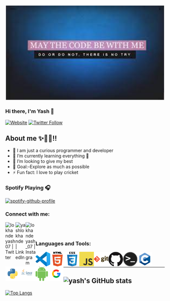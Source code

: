 <p align="center">
  <img src="download.jfif" width="500"  title="hover text">

### Hi there, I'm Yash 👋
         


[![Website](https://img.shields.io/website?label=codeSTACKr.com&style=for-the-badge&url=https%3A%2F%2Fcodestackr.com)](https://codestackr.com)
[![Twitter Follow](https://img.shields.io/twitter/follow/lokhandeyash07?color=1DA1F2&logo=twitter&style=for-the-badge)](https://twitter.com/lokhandeyash07?original_referer=https%3A%2F%2Fgithub.com%2FcodeSTACKr&screen_name=codeSTACKr)

## About me ✨👨‍💻!!

- 🔭 I am just a curious programmer and developer
- 🌱 I’m currently learning everything 🤣
- 👯 I’m looking to give my best
- 🥅 Goal:-Explore as much as possible
- ⚡ Fun fact: I love to play cricket

### Spotify Playing 🎧
[![spotify-github-profile](https://spotify-github-profile.vercel.app/api/view?uid=mjtskdwtdy3vuwup2phe89q3r&cover_image=true&theme=natemoo-re&bar_color=53b14f&bar_color_cover=false)](https://github.com/kittinan/spotify-github-profile)

### Connect with me:

[<img align="left" alt="lokhandeyash07 | Twitter" width="32px" src="https://user-images.githubusercontent.com/84766060/149806417-6efa9eff-97b3-4e61-9376-d336bd4d2591.png" />][twitter]
[<img align="left" alt="yashlokhande | LinkedIn" width="32px" src="https://user-images.githubusercontent.com/84766060/149806276-4c0dcb76-b17c-4647-bfb8-47acc9d9f155.png" />][linkedin]
[<img align="left" alt="lokhandeyash_07 | Instagram" width="32px" src="https://user-images.githubusercontent.com/84766060/149804902-09415ebc-afb3-4053-bc76-d91262757e38.png" />][instagram]

<br />


<br />

### Languages and Tools:

[<img align="left"  width="46px" src="https://raw.githubusercontent.com/github/explore/80688e429a7d4ef2fca1e82350fe8e3517d3494d/topics/visual-studio-code/visual-studio-code.png" />][webdevplaylist]
[<img align="left" alt="HTML5" width="46px" src="https://raw.githubusercontent.com/github/explore/80688e429a7d4ef2fca1e82350fe8e3517d3494d/topics/html/html.png" />][webdevplaylist]
[<img align="left" alt="CSS3" width="46px" src="https://raw.githubusercontent.com/github/explore/80688e429a7d4ef2fca1e82350fe8e3517d3494d/topics/css/css.png" />][webdevplaylist]
[<img align="left" alt="JavaScript" width="46px" src="https://raw.githubusercontent.com/github/explore/80688e429a7d4ef2fca1e82350fe8e3517d3494d/topics/javascript/javascript.png" />][webdevplaylist]
[<img align="left" alt="Git" width="46px" src="https://raw.githubusercontent.com/github/explore/80688e429a7d4ef2fca1e82350fe8e3517d3494d/topics/git/git.png" />][webdevplaylist]
[<img align="left" alt="GitHub" width="46px" src="https://raw.githubusercontent.com/github/explore/78df643247d429f6cc873026c0622819ad797942/topics/github/github.png" />][webdevplaylist]
[<img align="left" alt="Terminal" width="46px" src="https://raw.githubusercontent.com/github/explore/80688e429a7d4ef2fca1e82350fe8e3517d3494d/topics/terminal/terminal.png" />][webdevplaylist]
[<img align="left" alt="c" width="46px" src="https://raw.githubusercontent.com/github/explore/80688e429a7d4ef2fca1e82350fe8e3517d3494d/topics/c/c.png" />][webdevplaylist]
[<img align="left" alt="python" width="46px" src="https://raw.githubusercontent.com/github/explore/80688e429a7d4ef2fca1e82350fe8e3517d3494d/topics/python/python.png" />][webdevplaylist]
[<img align="left" alt="java" width="46px" src="https://raw.githubusercontent.com/github/explore/80688e429a7d4ef2fca1e82350fe8e3517d3494d/topics/java/java.png" />][webdevplaylist]
[<img align="left" alt="Android" width="46px" src="https://raw.githubusercontent.com/github/explore/80688e429a7d4ef2fca1e82350fe8e3517d3494d/topics/android/android.png" />][webdevplaylist]
[<img align="left" alt="Android" width="46px" src="https://raw.githubusercontent.com/github/explore/80688e429a7d4ef2fca1e82350fe8e3517d3494d/topics/google/google.png" />][webdevplaylist]
<br />
<br />

---
![yash's GitHub stats](https://github-readme-stats.vercel.app/api?username=lokhandeyash7&show_icons=true&theme=synthwave)
---
[![Top Langs](https://github-readme-stats.vercel.app/api/top-langs/?username=lokhandeyash7&exclude_repo=github-readme-stats,portfolio&langs_count=8)](https://github.com/lokhandeyash7/github-readme-stats)








[website]: https://codeSTACKr.com
[course]: http://vsCodeHero.com
[twitter]: https://twitter.com/lokhandeyash07
[instagram]: https://www.instagram.com/lokhandeyash_07/
[linkedin]: https://www.linkedin.com/in/yash-lokhande-93a79520b/
[webdevplaylist]:https://www.linkedin.com/in/yash-lokhande-93a79520b/
